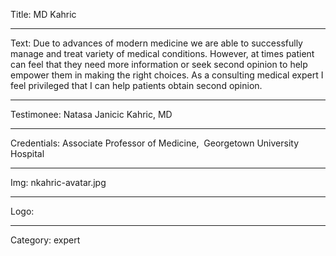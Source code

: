 Title: MD Kahric

----

Text: Due to advances of modern medicine we are able to successfully manage and treat variety of medical conditions. However, at times patient can feel that they need more information or seek second opinion to help empower them in making the right choices. As a consulting medical expert I feel privileged that I can help patients obtain second opinion.

----

Testimonee: Natasa Janicic Kahric, MD

----

Credentials: Associate Professor of Medicine,  Georgetown University Hospital

----

Img: nkahric-avatar.jpg

----

Logo:

----

Category: expert
